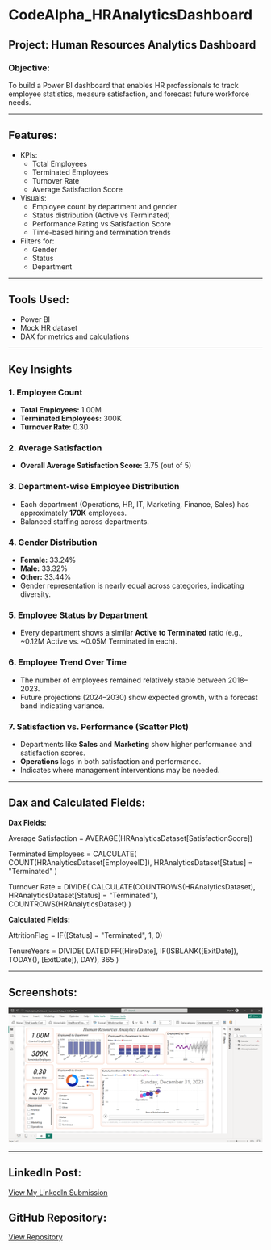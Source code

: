 # CodeAlpha_HRAnalyticsDashboard

## Project: Human Resources Analytics Dashboard

### Objective:
To build a Power BI dashboard that enables HR professionals to track employee statistics, measure satisfaction, and forecast future workforce needs.

---

## Features:

- KPIs:
  - Total Employees
  - Terminated Employees
  - Turnover Rate
  - Average Satisfaction Score
- Visuals:
  - Employee count by department and gender
  - Status distribution (Active vs Terminated)
  - Performance Rating vs Satisfaction Score
  - Time-based hiring and termination trends
- Filters for:
  - Gender
  - Status
  - Department

---

## Tools Used:
- Power BI
- Mock HR dataset
- DAX for metrics and calculations

---

## Key Insights

### 1. **Employee Count**
- **Total Employees:** 1.00M
- **Terminated Employees:** 300K
- **Turnover Rate:** 0.30

### 2. **Average Satisfaction**
- **Overall Average Satisfaction Score:** 3.75 (out of 5)

### 3. **Department-wise Employee Distribution**
- Each department (Operations, HR, IT, Marketing, Finance, Sales) has approximately **170K** employees.
- Balanced staffing across departments.

### 4. **Gender Distribution**
- **Female:** 33.24%  
- **Male:** 33.32%  
- **Other:** 33.44%  
- Gender representation is nearly equal across categories, indicating diversity.

### 5. **Employee Status by Department**
- Every department shows a similar **Active to Terminated** ratio (e.g., ~0.12M Active vs. ~0.05M Terminated in each).

### 6. **Employee Trend Over Time**
- The number of employees remained relatively stable between 2018–2023.
- Future projections (2024–2030) show expected growth, with a forecast band indicating variance.

### 7. **Satisfaction vs. Performance (Scatter Plot)**
- Departments like **Sales** and **Marketing** show higher performance and satisfaction scores.
- **Operations** lags in both satisfaction and performance.
- Indicates where management interventions may be needed.

---

## Dax and Calculated Fields:

**Dax Fields:**

Average Satisfaction = AVERAGE(HRAnalyticsDataset[SatisfactionScore])

Terminated Employees = 
CALCULATE(
    COUNT(HRAnalyticsDataset[EmployeeID]),
    HRAnalyticsDataset[Status] = "Terminated"
)

Turnover Rate = 
DIVIDE(
    CALCULATE(COUNTROWS(HRAnalyticsDataset), HRAnalyticsDataset[Status] = "Terminated"),
    COUNTROWS(HRAnalyticsDataset)
)

**Calculated Fields:**

AttritionFlag = IF([Status] = "Terminated", 1, 0)

TenureYears = 
DIVIDE(
    DATEDIFF([HireDate], 
        IF(ISBLANK([ExitDate]), TODAY(), [ExitDate]), 
    DAY),
    365
)

---

## Screenshots:

![HR Dashboard Overview](./HR_Dashboard_Preview.png)

---

## LinkedIn Post:
[View My LinkedIn Submission]()

## GitHub Repository:
[View Repository](https://github.com/ArchanaKandi/CodeAlpha_HRAnalyticsDashboard)
